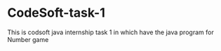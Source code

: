# CodeSoft-task-1
This is codsoft java internship task 1 in which have the java program for Number game
